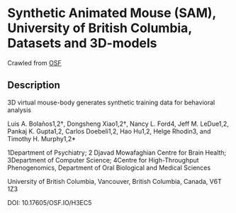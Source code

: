 # Synthetic Animated Mouse (SAM), University of British Columbia, Datasets and 3D-models

Crawled from [OSF](https://osf.io/h3ec5/)

## Description

3D virtual mouse-body generates synthetic training data for behavioral analysis

Luis A. Bolaños1,2†, Dongsheng Xiao1,2†, Nancy L. Ford4, Jeff M. LeDue1,2, Pankaj K. Gupta1,2, Carlos Doebeli1,2, Hao Hu1,2, Helge Rhodin3, and Timothy H. Murphy1,2*  

1Department of Psychiatry; 2 Djavad Mowafaghian Centre for Brain Health; 3Department of Computer Science;  4Centre for High-Throughput Phenogenomics, Department of Oral Biological and Medical Sciences

University of British Columbia, Vancouver, British Columbia, Canada, V6T 1Z3

DOI: 10.17605/OSF.IO/H3EC5